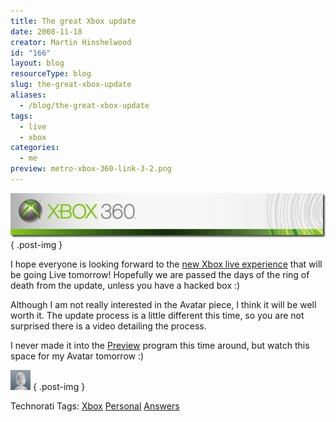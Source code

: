 ```yaml
---
title: The great Xbox update
date: 2008-11-18
creator: Martin Hinshelwood
id: "166"
layout: blog
resourceType: blog
slug: the-great-xbox-update
aliases:
  - /blog/the-great-xbox-update
tags:
  - live
  - xbox
categories:
  - me
preview: metro-xbox-360-link-3-2.png
---
```


[![xbox live](images/ThegreatXboxupdate_AEC7-xbox-live_thumb-2-3.jpg)](http://blog.hinshelwood.com/files/2011/05/GWB-WindowsLiveWriter-ThegreatXboxupdate_AEC7-xbox-live_2.jpg)
{ .post-img }

I hope everyone is looking forward to the [new Xbox live experience](http://www.xbox.com/en-gb/live/NXE/) that will be going Live tomorrow! Hopefully we are passed the days of the ring of death from the update, unless you have a hacked box :)

Although I am not really interested in the Avatar piece, I think it will be well worth it. The update process is a little different this time, so you are not surprised there is a video detailing the process.

I never made it into the [Preview](http://majornelson.com/archive/2008/10/24/the-new-xbox-experience-preview-program.aspx) program this time around, but watch this space for my Avatar tomorrow :)

![](images/avatar-body-1-1.png)
{ .post-img }

Technorati Tags: [Xbox](http://technorati.com/tags/Xbox) [Personal](http://technorati.com/tags/Personal) [Answers](http://technorati.com/tags/Answers)

